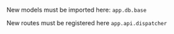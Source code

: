 New models must be imported here: `app.db.base`

New routes must be registered here `app.api.dispatcher`